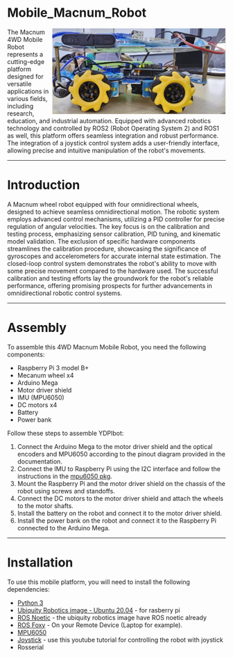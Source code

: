 # **Mobile_Macnum_Robot**
<img src="Images/Mecanumrobot.png" alt="mecanumrobot X4" width="400" align="right" caption="MecanumRobot"/>

The Macnum 4WD Mobile Robot represents a cutting-edge platform designed for versatile applications in various fields, including research, education, and industrial automation. Equipped with advanced robotics technology and controlled by ROS2 (Robot Operating System 2) and ROS1 as well, this platform offers seamless integration and robust performance. The integration of a joystick control system adds a user-friendly interface, allowing precise and intuitive manipulation of the robot's movements.

---------------------------
# Introduction

A Macnum wheel robot equipped with four omnidirectional wheels, designed to achieve seamless
omnidirectional motion. The robotic system employs advanced control mechanisms, utilizing a PID
controller for precise regulation of angular velocities. The key focus is on the calibration and testing
process, emphasizing sensor calibration, PID tuning, and kinematic model validation. The exclusion
of specific hardware components streamlines the calibration procedure, showcasing the significance
of gyroscopes and accelerometers for accurate internal state estimation. The closed-loop control
system demonstrates the robot's ability to move with some precise movement compared to the
hardware used. The successful calibration and testing efforts lay the groundwork for the robot's
reliable performance, offering promising prospects for further advancements in omnidirectional
robotic control systems.

--------------------------

# Assembly

To assemble this 4WD Macnum Mobile Robot, you need the following components:

- Raspberry Pi 3 model B+   
- Mecanum wheel x4
- Arduino Mega
- Motor driver shield
- IMU (MPU6050)
- DC motors x4
- Battery
- Power bank

Follow these steps to assemble YDPIbot:

1. Connect the Arduino Mega to the motor driver shield and the optical encoders and MPU6050 according to the pinout diagram provided in the documentation.
2. Connect the IMU to Raspberry Pi using the I2C interface and follow the instructions in the [mpu6050 pkg](https://github.com/PigeonSensei/pigeon_imu_driver/tree/master/mpu6050).
3. Mount the Raspberry Pi and the motor driver shield on the chassis of the robot using screws and standoffs.
4. Connect the DC motors to the motor driver shield and attach the wheels to the motor shafts.
5. Install the battery on the robot and connect it to the motor driver shield.
6. Install the power bank on the robot and connect it to the Raspberry Pi connected to the Arduino Mega.

---------------------------
# Installation
To use this mobile platform, you will need to install the following dependencies:

- [Python 3](https://www.python.org/downloads/)
- [Ubiquity Robotics image - Ubuntu 20.04](https://learn.ubiquityrobotics.com/noetic_pi_image_downloads) - for rasberry pi
- [ROS Noetic](http://wiki.ros.org/noetic/Installation) - the ubiquity robotics image have ROS noetic already
- [ROS Foxy](https://docs.ros.org/en/foxy/Installation.html) - On your Remote Device (Laptop for example).
- [MPU6050](https://github.com/PigeonSensei/pigeon_imu_driver/tree/master/mpu6050)
- [Joystick](https://www.youtube.com/watch?v=F5XlNiCKbrY) - use this youtube tutorial for controlling the robot with joystick
- Rosserial
